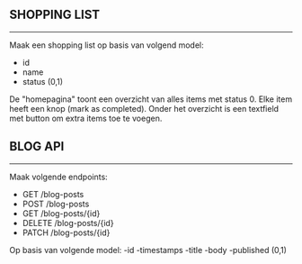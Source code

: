 ## SHOPPING LIST
----------------

Maak een shopping list op basis van volgend model:
- id
- name
- status (0,1)

De "homepagina" toont een overzicht van alles items met status 0.
Elke item heeft een knop (mark as completed).
Onder het overzicht is een textfield met button om extra items toe te voegen.


## BLOG API
-----------

Maak volgende endpoints:

- GET /blog-posts
- POST /blog-posts
- GET /blog-posts/{id}
- DELETE /blog-posts/{id}
- PATCH /blog-posts/{id}

Op basis van volgende model:
  -id
  -timestamps
  -title
  -body
  -published (0,1)


